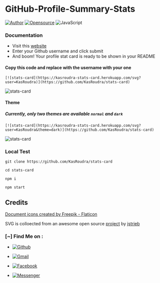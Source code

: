 # GitHub-Profile-Summary-Stats

[![Author](https://img.shields.io/badge/Author-KasRoudra-purple?style=flat-square)](https://github.com/KasRoudra)
[![Opensource](https://img.shields.io/badge/Open%20Source-Yes-cyan?style=flat-square)](./LICENSE)
![JavaScript](https://img.shields.io/badge/Written%20In-JS-blue?style=flat-square)


### Documentation

 - Visit this [website](https://kasroudra-github-stats.herokuapp.com)
 - Enter your Github username and click submit
 - And boom! Your profile stat card is ready to be shown in your README

#### Copy this code and replace with the username with your one

```
[![stats-card](https://kasroudra-stats-card.herokuapp.com/svg?user=KasRoudra)](https://github.com/KasRoudra/stats-card)
```

![stats-card](https://kasroudra-stats-card.herokuapp.com/svg?user=KasRoudra)

#### Theme

##### Currently, only two themes are available `normal` and `dark`

```
[![stats-card](https://kasroudra-stats-card.herokuapp.com/svg?user=KasRoudra&theme=dark)](https://github.com/KasRoudra/stats-card)
```

![stats-card](https://kasroudra-stats-card.herokuapp.com/svg?user=KasRoudra&theme=dark)


### Local Test

```
git clone https://github.com/KasRoudra/stats-card 
```
```
cd stats-card
```
```
npm i
```
```
npm start
```

## Credits

[Document icons created by Freepik - Flaticon](https://www.flaticon.com/free-icons/document)

SVG is colloected from an awesome open source [project](https://github.com/jstrieb/github-stats) by [jstrieb](https://github.com/jstrieb/)

### [~] Find Me on :
- [![Github](https://img.shields.io/badge/Github-KasRoudra-green?style=for-the-badge&logo=github)](https://github.com/KasRoudra2)

- [![Gmail](https://img.shields.io/badge/Gmail-KasRoudra-green?style=for-the-badge&logo=gmail)](mailto:kasroudrakrd@gmail.com)
 
- [![Facebook](https://img.shields.io/badge/Facebook-KasRoudra-green?style=for-the-badge&logo=messenger)](https://facebook.com/KasRoudra)

- [![Messenger](https://img.shields.io/badge/Messenger-KasRoudra-green?style=for-the-badge&logo=messenger)](https://m.me/KasRoudra)